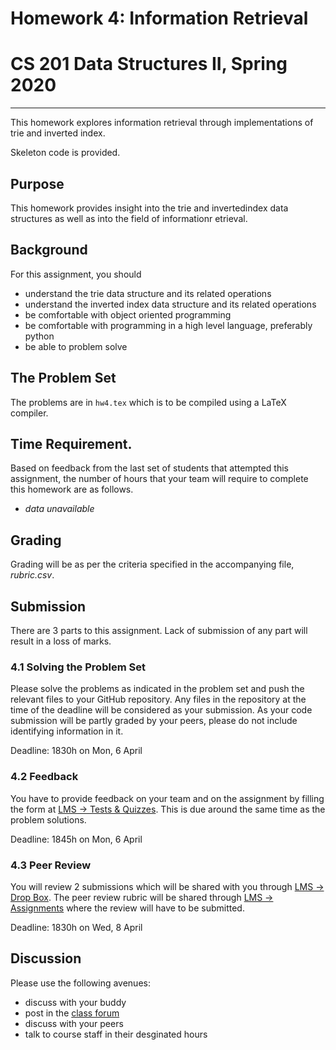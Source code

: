 # Homework 4: Information Retrieval
# CS 201 Data Structures II, Spring 2020

-------

This homework explores information retrieval through implementations of trie and inverted index.

Skeleton code is provided.

## Purpose

This homework provides insight into the trie and invertedindex data structures as well as into the field of informationr etrieval.

## Background

For this assignment, you should
- understand the trie data structure and its related operations
- understand the inverted index data structure and its related operations
- be comfortable with object oriented programming
- be comfortable with programming in a high level language, preferably python
- be able to problem solve

## The Problem Set

The problems are in `hw4.tex` which is to be compiled using a LaTeX compiler.

## Time Requirement.

Based on feedback from the last set of students that attempted this assignment, the number of hours that your team will require to complete this homework are as follows.
- _data unavailable_

## Grading

Grading will be as per the criteria specified in the accompanying file, _rubric.csv_.

## Submission

There are 3 parts to this assignment. Lack of submission of any part will result in a loss of marks.

### 4.1 Solving the Problem Set

Please solve the problems as indicated in the problem set and push the relevant files to your GitHub repository. Any files in the repository at the time of the deadline will be considered as your submission. As your code submission will be partly graded by your peers, please do not include identifying information in it.

Deadline: 1830h on Mon, 6 April

### 4.2 Feedback

You have to provide feedback on your team and on the assignment by filling the form at [LMS -> Tests & Quizzes](https://lms.habib.edu.pk/x/jliIIV). This is due around the same time as the problem solutions.

Deadline: 1845h on Mon, 6 April

### 4.3 Peer Review

You will review 2 submissions which will be shared with you through [LMS -> Drop Box](https://lms.habib.edu.pk/x/4MonbN). The peer review rubric will be shared through [LMS -> Assignments](https://lms.habib.edu.pk/x/x0KvOt) where the review will have to be submitted.

Deadline: 1830h on Wed, 8 April

## Discussion

Please use the following avenues:
- discuss with your buddy
- post in the [class forum](https://habibedu.workplace.com/groups/464262444262573/)
- discuss with your peers
- talk to course staff in their desginated hours



